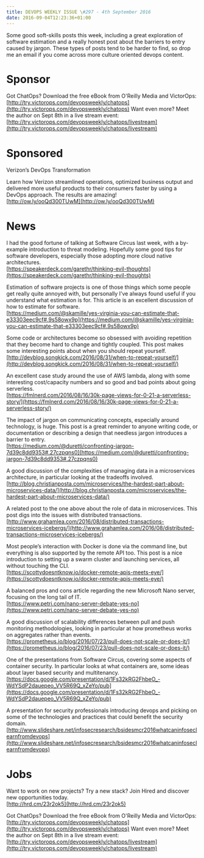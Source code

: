 ```yaml
---
title: DEVOPS WEEKLY ISSUE \#297 - 4th September 2016 
date: 2016-09-04T12:23:36+01:00
---
```


Some good soft-skills posts this week, including a great exploration of software estimation and a really honest post about the barriers to entry caused by jargon. These types of posts tend to be harder to find, so drop me an email if you come across more culture oriented devops content.


Sponsor
======

Got ChatOps? Download the free eBook from O'Reilly Media and VictorOps:  [http://try.victorops.com/devopsweekly/chatops](http://try.victorops.com/devopsweekly/chatops)
Want even more? Meet the author on Sept 8th in a live stream event: [http://try.victorops.com/devopsweekly/chatops/livestream](http://try.victorops.com/devopsweekly/chatops/livestream)


Sponsored
========

Verizon’s DevOps Transformation

Learn how Verizon streamlined operations, optimized business output and delivered more useful products to their consumers faster by using a DevOps approach. The results are amazing!
<br>[http://ow.ly/ooQd300TUwM](http://ow.ly/ooQd300TUwM)


News
====


I had the good fortune of talking at Software Circus last week, with a by-example introduction to threat modeling. Hopefully some good tips for software developers, especially those adopting more cloud native architectures.
<br>[https://speakerdeck.com/garethr/thinking-evil-thoughts](https://speakerdeck.com/garethr/thinking-evil-thoughts)


Estimation of software projects is one of those things which some people get really quite annoyed with, but personally I’ve always found useful if you understand what estimation is for. This article is an excellent discussion of how to estimate for software.
<br>[https://medium.com/@skamille/yes-virginia-you-can-estimate-that-e33303eec9cf#.9s58owx9p](https://medium.com/@skamille/yes-virginia-you-can-estimate-that-e33303eec9cf#.9s58owx9p)


Some code or architectures become so obsessed with avoiding repetition that they become hard to change and tightly coupled. This post makes some interesting points about when you should repeat yourself.
<br>[http://devblog.songkick.com/2016/08/31/when-to-repeat-yourself/](http://devblog.songkick.com/2016/08/31/when-to-repeat-yourself/)


An excellent case study around the use of AWS lambda, along with some interesting cost/capacity numbers and so good and bad points about going serverless.
<br>[https://fmlnerd.com/2016/08/16/30k-page-views-for-0-21-a-serverless-story/](https://fmlnerd.com/2016/08/16/30k-page-views-for-0-21-a-serverless-story/)


The impact of jargon on communicating concepts, especially around technology, is huge. This post is a great reminder to anyone writing code, or documentation or describing a design that needless jargon introduces a barrier to entry.
<br>[https://medium.com/@duretti/confronting-jargon-7d39c8dd9353#.27czpqns0](https://medium.com/@duretti/confronting-jargon-7d39c8dd9353#.27czpqns0)


A good discussion of the complexities of managing data in a microservices architecture, in particular looking at the tradeoffs involved.
<br>[http://blog.christianposta.com/microservices/the-hardest-part-about-microservices-data/](http://blog.christianposta.com/microservices/the-hardest-part-about-microservices-data/)


A related post to the one above about the role of data in microservices. This post digs into the issues with distributed transactions.
<br>[http://www.grahamlea.com/2016/08/distributed-transactions-microservices-icebergs/](http://www.grahamlea.com/2016/08/distributed-transactions-microservices-icebergs/)


Most people’s interaction with Docker is done via the command line, but everything is also supported by the remote API too. This post is a nice introduction to setting up a swarm cluster and launching services, all without touching the CLI.
<br>[https://scottydoesntknow.io/docker-remote-apis-meets-eye/](https://scottydoesntknow.io/docker-remote-apis-meets-eye/)


A balanced pros and cons article regarding the new Microsoft Nano server, focusing on the long tail of IT.
<br>[https://www.petri.com/nano-server-debate-yes-no](https://www.petri.com/nano-server-debate-yes-no)


A good discussion of scalability differences between pull and push monitoring methodologies, looking in particular at how prometheus works on aggregates rather than events.
<br>[https://prometheus.io/blog/2016/07/23/pull-does-not-scale-or-does-it/](https://prometheus.io/blog/2016/07/23/pull-does-not-scale-or-does-it/)


One of the presentations from Software Circus, covering some aspects of container security. In particular looks at what containers are, some ideas about layer based security and multitenancy.
<br>[https://docs.google.com/presentation/d/1Fs32kRG2FhbeO_-WdYSdP2dauepeo_VV5R69Q_xZeYo/pub](https://docs.google.com/presentation/d/1Fs32kRG2FhbeO_-WdYSdP2dauepeo_VV5R69Q_xZeYo/pub)


A presentation for security professionals introducing devops and picking on some of the technologies and practices that could benefit the security domain.
<br>[http://www.slideshare.net/infosecresearch/bsidesmcr2016whatcaninfoseclearnfromdevops](http://www.slideshare.net/infosecresearch/bsidesmcr2016whatcaninfoseclearnfromdevops)


Jobs
====

Want to work on new projects? Try a new stack? Join Hired and discover new opportunities today.
<br>[http://hrd.cm/23r2ok5](http://hrd.cm/23r2ok5)



Got ChatOps? Download the free eBook from O'Reilly Media and VictorOps:  [http://try.victorops.com/devopsweekly/chatops](http://try.victorops.com/devopsweekly/chatops)
Want even more? Meet the author on Sept 8th in a live stream event: [http://try.victorops.com/devopsweekly/chatops/livestream](http://try.victorops.com/devopsweekly/chatops/livestream)



